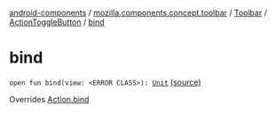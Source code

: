 [android-components](../../../index.md) / [mozilla.components.concept.toolbar](../../index.md) / [Toolbar](../index.md) / [ActionToggleButton](index.md) / [bind](./bind.md)

# bind

`open fun bind(view: <ERROR CLASS>): `[`Unit`](https://kotlinlang.org/api/latest/jvm/stdlib/kotlin/-unit/index.html) [(source)](https://github.com/mozilla-mobile/android-components/blob/master/components/concept/toolbar/src/main/java/mozilla/components/concept/toolbar/Toolbar.kt#L307)

Overrides [Action.bind](../-action/bind.md)

